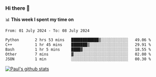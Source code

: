 ### Hi there 👋

📊 **This week I spent my time on**
<!--START_SECTION:waka-->

```txt
From: 01 July 2024 - To: 08 July 2024

Python       2 hrs 53 mins   ████████████▒░░░░░░░░░░░░   49.06 %
C++          1 hr 45 mins    ███████▒░░░░░░░░░░░░░░░░░   29.91 %
Bash         1 hr 5 mins     ████▓░░░░░░░░░░░░░░░░░░░░   18.55 %
Other        7 mins          ▓░░░░░░░░░░░░░░░░░░░░░░░░   02.00 %
JSON         1 min           ░░░░░░░░░░░░░░░░░░░░░░░░░   00.30 %
```

<!--END_SECTION:waka-->


[![Paul's github stats](https://github-readme-stats.vercel.app/api?username=mickeyouyou&theme=dracula&show_icons=true)](https://github.com/anuraghazra/github-readme-stats)
